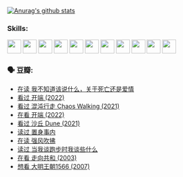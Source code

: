 
[![Anurag's github stats](https://github-readme-stats.vercel.app/api?username=w940853815)](https://github.com/anuraghazra/github-readme-stats)

### Skills:

<code><img height="32" src="https://cdn.jsdelivr.net/npm/simple-icons@v5/icons/python.svg"></code>
<code><img height="32" src="https://cdn.jsdelivr.net/npm/simple-icons@v5/icons/javascript.svg"></code>
<code><img height="32" src="https://cdn.jsdelivr.net/npm/simple-icons@v5/icons/django.svg"></code>
<code><img height="32" src="https://cdn.jsdelivr.net/npm/simple-icons@v5/icons/flask.svg"></code>
<code><img height="32" src="https://cdn.jsdelivr.net/npm/simple-icons@v5/icons/vuetify.svg"></code>
<code><img height="32" src="https://cdn.jsdelivr.net/npm/simple-icons@v5/icons/git.svg"></code>
<code><img height="32" src="https://cdn.jsdelivr.net/npm/simple-icons@v5/icons/docker.svg"></code>
<code><img height="32" src="https://cdn.jsdelivr.net/npm/simple-icons@v5/icons/postgresql.svg"></code>
<code><img height="32" src="https://cdn.jsdelivr.net/npm/simple-icons@v5/icons/elasticsearch.svg"></code>
<code><img height="32" src="https://cdn.jsdelivr.net/npm/simple-icons@v5/icons/macos.svg"></code>
<code><img height="32" src="https://cdn.jsdelivr.net/npm/simple-icons@v5/icons/linux.svg"></code>

### 🗣 豆瓣:

<!-- DOUBAN-ACTIVITIES:START -->
- [在读 我不知道该说什么，关于死亡还是爱情](https://www.douban.com/people/136069238/status/3742672820/?_i=43551939)
- [看过 开端‎ (2022)](https://www.douban.com/people/136069238/status/3737530861/?_i=43551939)
- [看过 混沌行走 Chaos Walking‎ (2021)](https://www.douban.com/people/136069238/status/3734828206/?_i=43551939)
- [在看 开端‎ (2022)](https://www.douban.com/people/136069238/status/3733533297/?_i=43551939)
- [看过 沙丘 Dune‎ (2021)](https://www.douban.com/people/136069238/status/3726869471/?_i=43551939)
- [读过 置身事内](https://www.douban.com/people/136069238/status/3726223867/?_i=43551939)
- [在读 强风吹拂](https://www.douban.com/people/136069238/status/3725395475/?_i=43551939)
- [读过 当我谈跑步时我谈些什么](https://www.douban.com/people/136069238/status/3715422296/?_i=43551939)
- [在看 走向共和‎ (2003)](https://www.douban.com/people/136069238/status/3711470443/?_i=43551939)
- [想看 大明王朝1566‎ (2007)](https://www.douban.com/people/136069238/status/3710980213/?_i=43551939)
<!-- DOUBAN-ACTIVITIES:END -->
<!--
**w940853815/w940853815** is a ✨ _special_ ✨ repository because its `README.md` (this file) appears on your GitHub profile.

Here are some ideas to get you started:

- 🔭 I’m currently working on ...
- 🌱 I’m currently learning ...
- 👯 I’m looking to collaborate on ...
- 🤔 I’m looking for help with ...
- 💬 Ask me about ...
- 📫 How to reach me: ...
- 😄 Pronouns: ...
- ⚡ Fun fact: ...
-->
